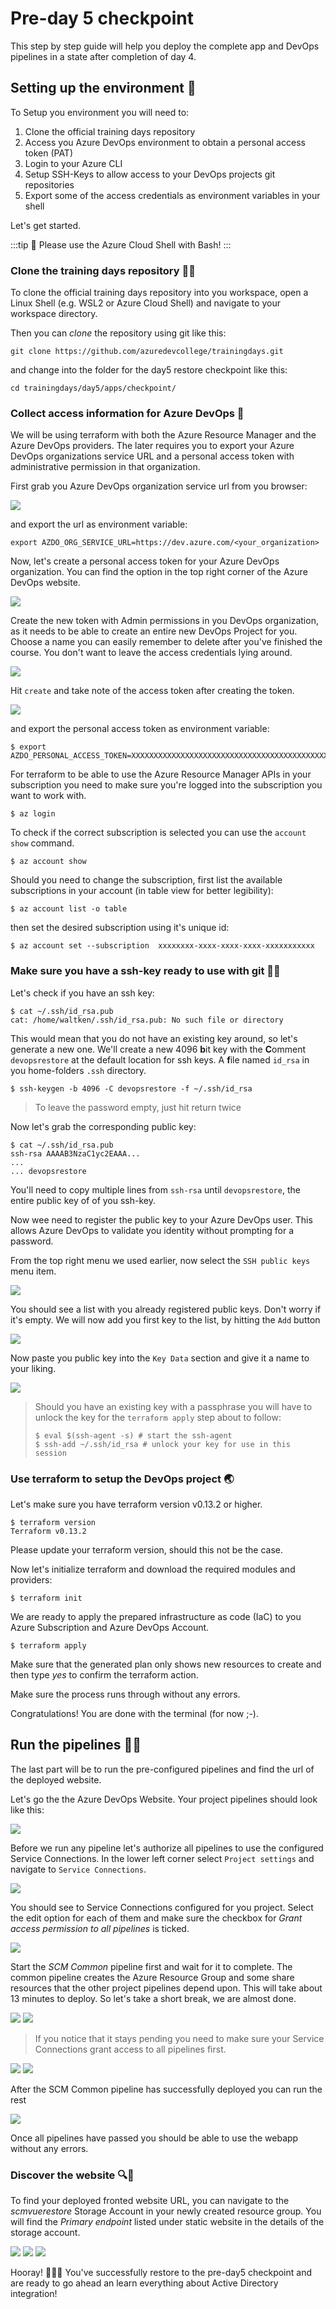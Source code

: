 # Pre-day 5 checkpoint

This step by step guide will help you deploy the complete app and DevOps pipelines in a state after completion of day 4.

## Setting up the environment 🔧

To Setup you environment you will need to:

1. Clone the official training days repository
2. Access you Azure DevOps environment to obtain a personal access token (PAT)
3. Login to your Azure CLI
4. Setup SSH-Keys to allow access to your DevOps projects git repositories
5. Export some of the access credentials as environment variables in your shell

Let's get started.

:::tip 📝 Please use the Azure Cloud Shell with Bash! :::


### Clone the training days repository 🐑🐑

To clone the official training days repository into you workspace, open a
Linux Shell (e.g. WSL2 or Azure Cloud Shell) and navigate to your workspace
directory.

Then you can _clone_ the repository using git like this:

```shell
git clone https://github.com/azuredevcollege/trainingdays.git
```

and change into the folder for the day5 restore checkpoint like this:

```shell
cd trainingdays/day5/apps/checkpoint/
```

### Collect access information for Azure DevOps 📃

We will be using terraform with both the Azure Resource Manager and the Azure
DevOps providers. The later requires you to export your Azure DevOps
organizations service URL and a personal access token with administrative
permission in that organization.

First grab you Azure DevOps organization service url from you browser:

![](./img/devcollegeurl.png)

and export the url as environment variable:

```shell
export AZDO_ORG_SERVICE_URL=https://dev.azure.com/<your_organization>
```

Now, let's create a personal access token for your Azure DevOps organization.
You can find the option in the top right corner of the Azure DevOps website.

![](./img/PATMenu.png)

Create the new token with Admin permissions in you DevOps organization, as it
needs to be able to create an entire new DevOps Project for you. Choose a name
you can easily remember to delete after you've finished the course. You
don't want to leave the access credentials lying around.

![](./img/TerraformPAT.png)

Hit `create` and take note of the access token after creating the token.

![](./img/SavePAT.png)

and export the personal access token as environment variable:

```shell
$ export AZDO_PERSONAL_ACCESS_TOKEN=XXXXXXXXXXXXXXXXXXXXXXXXXXXXXXXXXXXXXXXXXXXXXXXXXXXX
```

For terraform to be able to use the Azure Resource Manager APIs in your subscription you need to make sure you're logged into the subscription you want to work with.

```shell
$ az login
```

To check if the correct subscription is selected you can use the `account show` command.

```
$ az account show
```

Should you need to change the subscription, first list the available subscriptions in your account (in table view for better legibility):

```shell
$ az account list -o table
```

then set the desired subscription using it's unique id:

```shell
$ az account set --subscription  xxxxxxxx-xxxx-xxxx-xxxx-xxxxxxxxxxx
```

### Make sure you have a ssh-key ready to use with git 🔑🔐

Let's check if you have an ssh key:

```shell
$ cat ~/.ssh/id_rsa.pub
cat: /home/waltken/.ssh/id_rsa.pub: No such file or directory
```

This would mean that you do not have an existing key around, so let's generate a new one.
We'll create a new 4096 **b**it key with the **C**omment `devopsrestore` at the default location for ssh keys. A **f**ile named `id_rsa` in you home-folders `.ssh` directory.

```shell
$ ssh-keygen -b 4096 -C devopsrestore -f ~/.ssh/id_rsa
```

> To leave the password empty, just hit return twice

Now let's grab the corresponding public key:

```
$ cat ~/.ssh/id_rsa.pub
ssh-rsa AAAAB3NzaC1yc2EAAA...
...
... devopsrestore
```

You'll need to copy multiple lines from `ssh-rsa` until `devopsrestore`, the entire public key of of you ssh-key.

Now wee need to register the public key to your Azure DevOps user. This allows Azure DevOps to validate you identity without prompting for a password.

From the top right menu we used earlier, now select the `SSH public keys` menu item.

![](./img/sshpubkeymenu.png)

You should see a list with you already registered public keys. Don't worry if it's empty. We will now add you first key to the list, by hitting the `Add` button

![](./img/sshpubkeyadd.png)

Now paste you public key into the `Key Data` section and give it a name to your liking.

![](./img/sshpubkeypaste.png)

> Should you have an existing key with a passphrase you will have to unlock the key for
> the `terraform apply` step about to follow:
>
> ```shell
> $ eval $(ssh-agent -s) # start the ssh-agent
> $ ssh-add ~/.ssh/id_rsa # unlock your key for use in this session
> ```

### Use terraform to setup the DevOps project 🌏

Let's make sure you have terraform version v0.13.2 or higher.

```shell
$ terraform version
Terraform v0.13.2
```

Please update your terraform version, should this not be the case.

Now let's initialize terraform and download the required modules and providers:

```shell
$ terraform init
```

We are ready to apply the prepared infrastructure as code (IaC) to you Azure Subscription and Azure DevOps Account.

```shell
$ terraform apply
```

Make sure that the generated plan only shows new resources to create and then
type _yes_ to confirm the terraform action.

Make sure the process runs through without any errors.

Congratulations! You are done with the terminal (for now ;-).

## Run the pipelines 🏃‍♀️‍

The last part will be to run the pre-configured pipelines and find the url of
the deployed website.

Let's go the the Azure DevOps Website. Your project pipelines should look like this:

![](./img/blankrestore.png)

Before we run any pipeline let's authorize all pipelines to use the
configured Service Connections. In the lower left corner select `Project settings` and navigate to `Service Connections`.

![](./img/project_settings.png)

You should see to Service Connections configured for you project. Select the
edit option for each of them and make sure the checkbox for _Grant access
permission to all pipelines_ is ticked.

![](./img/grant_permissions.png)

Start the _SCM Common_ pipeline first and wait for it to complete. The common
pipeline creates the Azure Resource Group and some share resources that the
other project pipelines depend upon. This will take about 13 minutes to deploy. So let's take a short break, we are almost done.

![](./img/runcommon.png)
![](./img/readytorun.png)

> If you notice that it stays pending you need to make sure your Service
> Connections grant access to all pipelines first.

![](./img/pendingpermission.png)
![](./img/permit.png)

After the SCM Common pipeline has successfully deployed you can run the rest

![](./img/runpending.png)

Once all pipelines have passed you should be able to use the webapp without
any errors.

### Discover the website 🔍📃

To find your deployed fronted website URL, you can navigate to the
_scmvuerestore_ Storage Account in your newly created resource group. You
will find the _Primary endpoint_ listed under static website in the details of
the storage account.

![](./img/resourcegroups.png)
![](./img/vuerestore.png)
![](./img/static-website.png)

Hooray! 🥳🎈🎉 You've successfully restore to the pre-day5 checkpoint and are ready to go ahead an learn everything about Active Directory integration!
